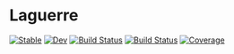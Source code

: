 # Laguerre

[![Stable](https://img.shields.io/badge/docs-stable-blue.svg)](https://zpeng2.github.io/Laguerre.jl/stable)
[![Dev](https://img.shields.io/badge/docs-dev-blue.svg)](https://zpeng2.github.io/Laguerre.jl/dev)
[![Build Status](https://travis-ci.com/zpeng2/Laguerre.jl.svg?branch=master)](https://travis-ci.com/zpeng2/Laguerre.jl)
[![Build Status](https://ci.appveyor.com/api/projects/status/github/zpeng2/Laguerre.jl?svg=true)](https://ci.appveyor.com/project/zpeng2/Laguerre-jl)
[![Coverage](https://codecov.io/gh/zpeng2/Laguerre.jl/branch/master/graph/badge.svg)](https://codecov.io/gh/zpeng2/Laguerre.jl)
